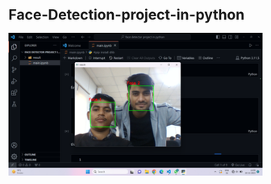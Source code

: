 # Face-Detection-project-in-python

 ![Alt text](https://github.com/Saquib-Anjum/Face-Detection-project-in-python/blob/master/result/Screenshot%202023-11-22%20110819.png)
